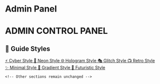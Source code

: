 
# Admin Panel

<div class="admin-container">
  <div class="cyber-grid"></div>
  <div class="admin-header">
    <h1 class="neon-text">ADMIN CONTROL PANEL</h1>
    <div class="cyber-line"></div>
  </div>

  <div class="section-grid">
    <!-- Existing sections -->
    <div class="section-card">
      <h2>🎨 Guide Styles</h2>
      <div class="content-list">
        <a href="/guides/styles/cyber" class="content-item">
          <span class="item-icon">⚡</span>
          <span class="item-text">Cyber Style</span>
        </a>
        <a href="/guides/styles/neon" class="content-item">
          <span class="item-icon">💫</span>
          <span class="item-text">Neon Style</span>
        </a>
        <a href="/guides/styles/hologram" class="content-item">
          <span class="item-icon">🌐</span>
          <span class="item-text">Hologram Style</span>
        </a>
        <a href="/guides/styles/glitch" class="content-item">
          <span class="item-icon">🎭</span>
          <span class="item-text">Glitch Style</span>
        </a>
        <a href="/guides/styles/retro" class="content-item">
          <span class="item-icon">📺</span>
          <span class="item-text">Retro Style</span>
        </a>
        <a href="/guides/styles/minimal" class="content-item">
          <span class="item-icon">✨</span>
          <span class="item-text">Minimal Style</span>
        </a>
        <a href="/guides/styles/gradient" class="content-item">
          <span class="item-icon">🎨</span>
          <span class="item-text">Gradient Style</span>
        </a>
        <a href="/guides/styles/futuristic" class="content-item">
          <span class="item-icon">🚀</span>
          <span class="item-text">Futuristic Style</span>
        </a>
      </div>
    </div>

    <!-- Other sections remain unchanged -->
  </div>
</div>

<style>
/* Existing styles remain unchanged */
</style>
